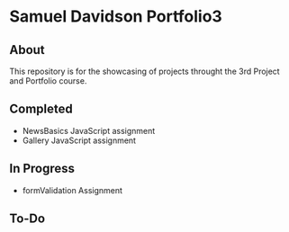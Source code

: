 # Samuel Davidson Portfolio3

## About
This repository is for the showcasing of projects throught the 3rd Project and Portfolio course.

## Completed
* NewsBasics JavaScript assignment
* Gallery JavaScript assignment

## In Progress

* formValidation Assignment

## To-Do